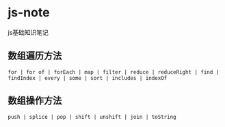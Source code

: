 # js-note
js基础知识笔记
## 数组遍历方法
	for | for of | forEach | map | filter | reduce | reduceRight | find | findIndex | every | some | sort | includes | indexOf
## 数组操作方法
	push | splice | pop | shift | unshift | join | toString